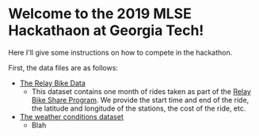 # Welcome to the 2019 MLSE Hackathaon at Georgia Tech!

Here I'll give some instructions on how to compete in the hackathon.

First, the data files are as follows:

- [The Relay Bike Data](./relay_ride_data_cleaned.csv)
  - This dataset contains one month of rides taken as part of the [Relay Bike Share Program](http://relaybikeshare.com/). We provide the start time and end of the ride, the latitude and longitude of the stations, the cost of the ride, etc.
- [The weather conditions dataset](./atlanta_weather_data_clean.csv)
  - Blah
